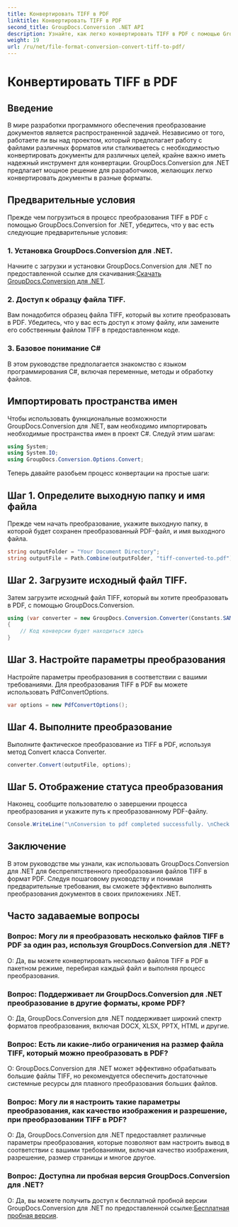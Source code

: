 ```yaml
---
title: Конвертировать TIFF в PDF
linktitle: Конвертировать TIFF в PDF
second_title: GroupDocs.Conversion .NET API
description: Узнайте, как легко конвертировать TIFF в PDF с помощью GroupDocs.Conversion для .NET. Простое, эффективное и простое решение для преобразования документов.
weight: 19
url: /ru/net/file-format-conversion-convert-tiff-to-pdf/
---
```


# Конвертировать TIFF в PDF

## Введение

В мире разработки программного обеспечения преобразование документов является распространенной задачей. Независимо от того, работаете ли вы над проектом, который предполагает работу с файлами различных форматов или сталкиваетесь с необходимостью конвертировать документы для различных целей, крайне важно иметь надежный инструмент для конвертации. GroupDocs.Conversion для .NET предлагает мощное решение для разработчиков, желающих легко конвертировать документы в разные форматы.

## Предварительные условия

Прежде чем погрузиться в процесс преобразования TIFF в PDF с помощью GroupDocs.Conversion for .NET, убедитесь, что у вас есть следующие предварительные условия:

### 1. Установка GroupDocs.Conversion для .NET.
 Начните с загрузки и установки GroupDocs.Conversion для .NET по предоставленной ссылке для скачивания:[Скачать GroupDocs.Conversion для .NET](https://releases.groupdocs.com/conversion/net/).

### 2. Доступ к образцу файла TIFF.
Вам понадобится образец файла TIFF, который вы хотите преобразовать в PDF. Убедитесь, что у вас есть доступ к этому файлу, или замените его собственным файлом TIFF в предоставленном коде.

### 3. Базовое понимание C#
В этом руководстве предполагается знакомство с языком программирования C#, включая переменные, методы и обработку файлов.

## Импортировать пространства имен

Чтобы использовать функциональные возможности GroupDocs.Conversion для .NET, вам необходимо импортировать необходимые пространства имен в проект C#. Следуй этим шагам:

```csharp
using System;
using System.IO;
using GroupDocs.Conversion.Options.Convert;
```

Теперь давайте разобьем процесс конвертации на простые шаги:

## Шаг 1. Определите выходную папку и имя файла

Прежде чем начать преобразование, укажите выходную папку, в которой будет сохранен преобразованный PDF-файл, и имя выходного файла.

```csharp
string outputFolder = "Your Document Directory";
string outputFile = Path.Combine(outputFolder, "tiff-converted-to.pdf");
```

## Шаг 2. Загрузите исходный файл TIFF.

Затем загрузите исходный файл TIFF, который вы хотите преобразовать в PDF, с помощью GroupDocs.Conversion.

```csharp
using (var converter = new GroupDocs.Conversion.Converter(Constants.SAMPLE_TIFF))
{
    // Код конверсии будет находиться здесь
}
```

## Шаг 3. Настройте параметры преобразования

Настройте параметры преобразования в соответствии с вашими требованиями. Для преобразования TIFF в PDF вы можете использовать PdfConvertOptions.

```csharp
var options = new PdfConvertOptions();
```

## Шаг 4. Выполните преобразование

Выполните фактическое преобразование из TIFF в PDF, используя метод Convert класса Converter.

```csharp
converter.Convert(outputFile, options);
```

## Шаг 5. Отображение статуса преобразования

Наконец, сообщите пользователю о завершении процесса преобразования и укажите путь к преобразованному PDF-файлу.

```csharp
Console.WriteLine("\nConversion to pdf completed successfully. \nCheck output in {0}", outputFolder);
```

## Заключение

В этом руководстве мы узнали, как использовать GroupDocs.Conversion для .NET для беспрепятственного преобразования файлов TIFF в формат PDF. Следуя пошаговому руководству и понимая предварительные требования, вы сможете эффективно выполнять преобразования документов в своих приложениях .NET.

## Часто задаваемые вопросы

### Вопрос: Могу ли я преобразовать несколько файлов TIFF в PDF за один раз, используя GroupDocs.Conversion для .NET?

О: Да, вы можете конвертировать несколько файлов TIFF в PDF в пакетном режиме, перебирая каждый файл и выполняя процесс преобразования.

### Вопрос: Поддерживает ли GroupDocs.Conversion для .NET преобразование в другие форматы, кроме PDF?

О: Да, GroupDocs.Conversion для .NET поддерживает широкий спектр форматов преобразования, включая DOCX, XLSX, PPTX, HTML и другие.

### Вопрос: Есть ли какие-либо ограничения на размер файла TIFF, который можно преобразовать в PDF?

О: GroupDocs.Conversion для .NET может эффективно обрабатывать большие файлы TIFF, но рекомендуется обеспечить достаточные системные ресурсы для плавного преобразования больших файлов.

### Вопрос: Могу ли я настроить такие параметры преобразования, как качество изображения и разрешение, при преобразовании TIFF в PDF?

О: Да, GroupDocs.Conversion для .NET предоставляет различные параметры преобразования, которые позволяют вам настроить вывод в соответствии с вашими требованиями, включая качество изображения, разрешение, размер страницы и многое другое.

### Вопрос: Доступна ли пробная версия GroupDocs.Conversion для .NET?

 О: Да, вы можете получить доступ к бесплатной пробной версии GroupDocs.Conversion для .NET по предоставленной ссылке:[Бесплатная пробная версия](https://releases.groupdocs.com/).